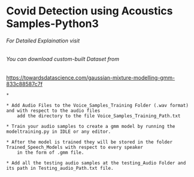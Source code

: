 # Covid Detection using Acoustics Samples-Python3

###### For Detailed Explaination visit 

###### You can download custom-built Dataset from
https://towardsdatascience.com/gaussian-mixture-modelling-gmm-833c88587c7f
```
*
```
```
* Add Audio Files to the Voice_Samples_Training Folder (.wav format) and with respect to the audio files 
  	add the directory to the file Voice_Samples_Training_Path.txt
```
```
* Train your audio samples to create a gmm model by running the modeltraining.py in IDLE or any editor.
```
```
* After the model is trained they will be stored in the folder Trained_Speech_Models with respect to every speaker 
  	in the form of .gmm file.
```
```
* Add all the testing audio samples at the testing_Audio Folder and its path in Testing_audio_Path.txt file.
```
```
```

